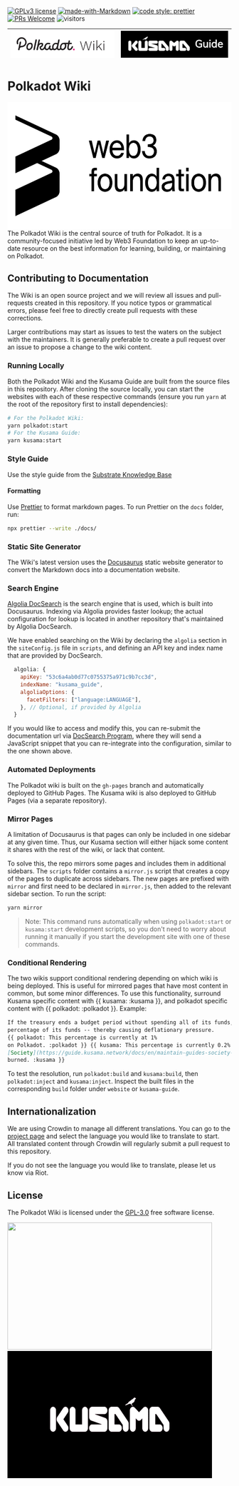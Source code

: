 [![GPLv3 license](https://img.shields.io/badge/License-GPLv3-blue.svg)](#LICENSE) 
[![made-with-Markdown](https://img.shields.io/badge/Made%20with-Markdown-1f425f.svg)](https://www.markdownguide.org/) 
[![code style: prettier](https://img.shields.io/badge/code_style-prettier-ff69b4.svg?style=flat-square)](https://github.com/prettier/prettier)
[![PRs Welcome](https://img.shields.io/badge/PRs-welcome-brightgreen.svg)](docs/general/CONTRIBUTING.md) 
![visitors](https://visitor-badge.glitch.me/badge?page_id=page.id)

<a href="https://wiki.polkadot.network/" rel="some text">![Polkadot Wiki](docs/assets/polkadot-wiki.png)</a> | <a href="https://guide.kusama.network/" rel="some text">![Kusama Guide](docs/assets/kusama-guide.png)</a>
:----------------------------------:|:--------------------------------:

# Polkadot Wiki

<img align="right" src="docs/assets/web3-logo.png" width="550" height="285">

<p align="left">
  The Polkadot Wiki is the central source of truth for Polkadot. It is a community-focused initiative led by Web3 Foundation to 
  keep an up-to-date resource on the best information for learning, building, or maintaining on Polkadot. 
</p>

## Contributing to Documentation

The Wiki is an open source project and we will review all issues and pull-requests created
in this repository. If you notice typos or grammatical errors, please feel free to directly create pull requests with 
these corrections. 

Larger contributions may start as issues to test the waters on the subject with the maintainers. 
It is generally preferable to create a pull request over an issue to propose a change to the wiki content.

### Running Locally

Both the Polkadot Wiki and the Kusama Guide are built from the source files in this repository.
After cloning the source locally, you can start the websites with each of these respective commands
(ensure you run `yarn` at the root of the repository first to install dependencies):

```zsh
# For the Polkadot Wiki:
yarn polkadot:start
# For the Kusama Guide:
yarn kusama:start
```

### Style Guide

Use the style guide from the
[Substrate Knowledge Base](https://github.com/substrate-developer-hub/knowledgebase/blob/master/CONTRIBUTING.md#documentation-style)

#### Formatting

Use [Prettier](https://prettier.io/) to format markdown pages. To run Prettier on the `docs` folder,
run:

```bash
npx prettier --write ./docs/
```

### Static Site Generator

The Wiki's latest version uses the [Docusaurus](https://docusaurus.io/) static website 
generator to convert the Markdown docs into a documentation website.

### Search Engine

[Algolia DocSearch](https://docsearch.algolia.com/) is the search engine that is used, which 
is built into Docusaurus. Indexing via Algolia provides faster lookup; the actual configuration
for lookup is located in another repository that's maintained by Algolia DocSearch.

We have enabled searching on the Wiki by declaring the `algolia` section in the `siteConfig.js` 
file in `scripts`, and defining an API key and index name that are provided by DocSearch.

```js
  algolia: {
    apiKey: "53c6a4ab0d77c0755375a971c9b7cc3d",
    indexName: "kusama_guide",
    algoliaOptions: {
      facetFilters: ["language:LANGUAGE"],
    }, // Optional, if provided by Algolia
  }
```

If you would like to access and modify this, you can re-submit the documentation url via 
[DocSearch Program](https://docsearch.algolia.com/apply/), where they will send 
a JavaScript snippet that you can re-integrate into the configuration, similar to the 
one shown above.

### Automated Deployments

The Polkadot wiki is built on the `gh-pages` branch and automatically deployed to GitHub Pages.
The Kusama wiki is also deployed to GitHub Pages (via a separate repository). 

### Mirror Pages

A limitation of Docusaurus is that pages can only be included in one sidebar at any given time.
Thus, our Kusama section will either hijack some content it shares with the rest of the wiki, or
lack that content.

To solve this, the repo mirrors some pages and includes them in additional sidebars. The `scripts`
folder contains a `mirror.js` script that creates a copy of the pages to duplicate across sidebars.
The new pages are prefixed with `mirror` and first need to be declared in `mirror.js`, then added to
the relevant sidebar section. To run the script:

```bash
yarn mirror
```

> Note: This command runs automatically when using `polkadot:start` or `kusama:start` development
> scripts, so you don't need to worry about running it manually if you start the development site
> with one of these commands.

### Conditional Rendering

The two wikis support conditional rendering depending on which wiki is being deployed. This is
useful for mirrored pages that have most content in common, but some minor differences. To use this
functionality, surround Kusama specific content with {{ kusama: :kusama }}, and polkadot specific
content with {{ polkadot: :polkadot }}. Example:

```md
If the treasury ends a budget period without spending all of its funds, it suffers a burn of a
percentage of its funds -- thereby causing deflationary pressure.
{{ polkadot: This percentage is currently at 1%
on Polkadot. :polkadot }} {{ kusama: This percentage is currently 0.2% on Kusama, with the amount currently going to
[Society](https://guide.kusama.network/docs/en/maintain-guides-society-kusama) rather than being
burned. :kusama }}
```

To test the resolution, run `polkadot:build` and `kusama:build`, then `polkadot:inject` and
`kusama:inject`. Inspect the built files in the corresponding `build` folder under `website` or
`kusama-guide`.

## Internationalization

We are using Crowdin to manage all different translations. You can go to the
[project page](https://crowdin.com/project/polkadot-wiki) and select the language you would like to
translate to start.  
All translated content through Crowdin will regularly submit a pull request to this repository.

If you do not see the language you would like to translate, please let us know via Riot.

## License

The Polkadot Wiki is licensed under the [GPL-3.0](LICENSE) free software license.

<p float="center">
  <img src="docs/assets/polkadot.gif" width="460" height="285"> 
  <img src="docs/assets/kusama.gif" width="460" height="285"> 
</p>
